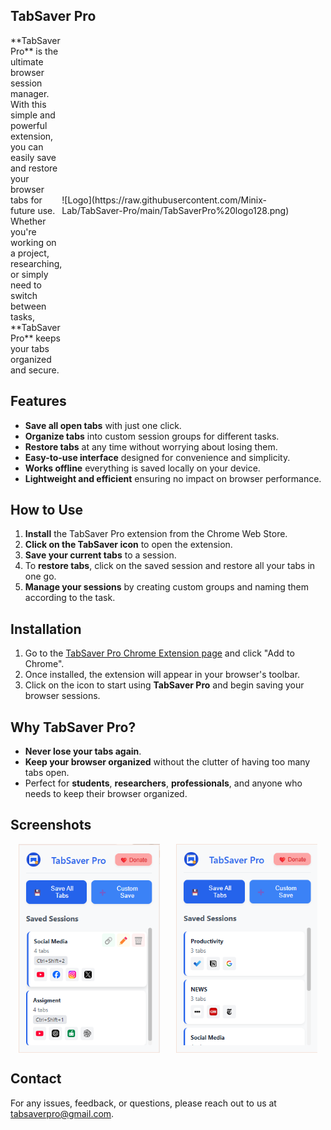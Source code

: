 ## TabSaver Pro

<div style="display: flex; justify-content: space-between; align-items: center;">
  <div style="flex: 1;">
    **TabSaver Pro** is the ultimate browser session manager. With this simple and powerful extension, you can easily save and restore your browser tabs for future use. Whether you're working on a project, researching, or simply need to switch between tasks, **TabSaver Pro** keeps your tabs organized and secure.
  </div>
  <div>
    ![Logo](https://raw.githubusercontent.com/Minix-Lab/TabSaver-Pro/main/TabSaverPro%20logo128.png)
  </div>
</div>


## Features

- **Save all open tabs** with just one click.  
- **Organize tabs** into custom session groups for different tasks.  
- **Restore tabs** at any time without worrying about losing them.  
- **Easy-to-use interface** designed for convenience and simplicity.  
- **Works offline** everything is saved locally on your device.  
- **Lightweight and efficient** ensuring no impact on browser performance.  

## How to Use

1. **Install** the TabSaver Pro extension from the Chrome Web Store.  
2. **Click on the TabSaver icon** to open the extension.  
3. **Save your current tabs** to a session.  
4. To **restore tabs**, click on the saved session and restore all your tabs in one go.  
5. **Manage your sessions** by creating custom groups and naming them according to the task.  

## Installation

1. Go to the [TabSaver Pro Chrome Extension page](#) and click "Add to Chrome".  
2. Once installed, the extension will appear in your browser's toolbar.  
3. Click on the icon to start using **TabSaver Pro** and begin saving your browser sessions.  

## Why TabSaver Pro?

- **Never lose your tabs again**.  
- **Keep your browser organized** without the clutter of having too many tabs open.  
- Perfect for **students**, **researchers**, **professionals**, and anyone who needs to keep their browser organized.

## Screenshots

<div style="display: flex; justify-content: space-around;">
  <img src="https://github.com/Minix-Lab/TabSaver-Pro/blob/main/TabSaver%20Pro%20Demo.png?raw=true" width="45%" />
  <img src="https://github.com/Minix-Lab/TabSaver-Pro/blob/main/TabSaver%20Pro%20Demo2.png?raw=true" width="45%" />
</div>

## Contact

For any issues, feedback, or questions, please reach out to us at [tabsaverpro@gmail.com](mailto:tabsaverpro@gmail.com).  
